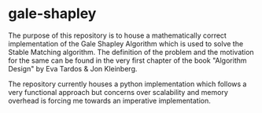 # gale-shapley
The purpose of this repository is to house a mathematically correct implementation of the Gale Shapley Algorithm which is used to solve the Stable Matching algorithm. The definition of the problem and the motivation for 
the same can be found in the very first chapter of the book "Algorithm Design" by Eva Tardos & Jon Kleinberg. 

The repository currently houses a python implementation which follows a very functional approach but concerns over scalability and memory overhead is forcing me towards an imperative implementation.
